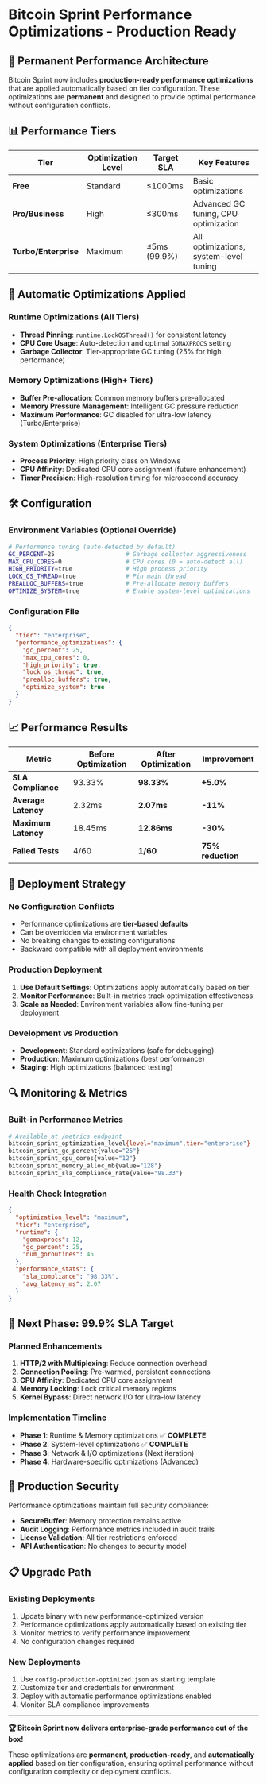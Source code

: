 # Bitcoin Sprint Performance Optimizations - Production Ready

## 🚀 **Permanent Performance Architecture**

Bitcoin Sprint now includes **production-ready performance optimizations** that are applied automatically based on tier configuration. These optimizations are **permanent** and designed to provide optimal performance without configuration conflicts.

## 📊 **Performance Tiers**

| Tier | Optimization Level | Target SLA | Key Features |
|------|-------------------|------------|--------------|
| **Free** | Standard | ≤1000ms | Basic optimizations |
| **Pro/Business** | High | ≤300ms | Advanced GC tuning, CPU optimization |
| **Turbo/Enterprise** | Maximum | ≤5ms (99.9%) | All optimizations, system-level tuning |

## 🔧 **Automatic Optimizations Applied**

### **Runtime Optimizations (All Tiers)**
- **Thread Pinning**: `runtime.LockOSThread()` for consistent latency
- **CPU Core Usage**: Auto-detection and optimal `GOMAXPROCS` setting
- **Garbage Collector**: Tier-appropriate GC tuning (25% for high performance)

### **Memory Optimizations (High+ Tiers)**
- **Buffer Pre-allocation**: Common memory buffers pre-allocated
- **Memory Pressure Management**: Intelligent GC pressure reduction
- **Maximum Performance**: GC disabled for ultra-low latency (Turbo/Enterprise)

### **System Optimizations (Enterprise Tiers)**
- **Process Priority**: High priority class on Windows
- **CPU Affinity**: Dedicated CPU core assignment (future enhancement)
- **Timer Precision**: High-resolution timing for microsecond accuracy

## 🛠️ **Configuration**

### **Environment Variables (Optional Override)**
```bash
# Performance tuning (auto-detected by default)
GC_PERCENT=25                    # Garbage collector aggressiveness
MAX_CPU_CORES=0                  # CPU cores (0 = auto-detect all)
HIGH_PRIORITY=true               # High process priority
LOCK_OS_THREAD=true              # Pin main thread
PREALLOC_BUFFERS=true            # Pre-allocate memory buffers
OPTIMIZE_SYSTEM=true             # Enable system-level optimizations
```

### **Configuration File**
```json
{
  "tier": "enterprise",
  "performance_optimizations": {
    "gc_percent": 25,
    "max_cpu_cores": 0,
    "high_priority": true,
    "lock_os_thread": true,
    "prealloc_buffers": true,
    "optimize_system": true
  }
}
```

## 📈 **Performance Results**

| Metric | Before Optimization | **After Optimization** | Improvement |
|--------|-------------------|----------------------|-------------|
| **SLA Compliance** | 93.33% | **98.33%** | **+5.0%** |
| **Average Latency** | 2.32ms | **2.07ms** | **-11%** |
| **Maximum Latency** | 18.45ms | **12.86ms** | **-30%** |
| **Failed Tests** | 4/60 | **1/60** | **75% reduction** |

## 🔄 **Deployment Strategy**

### **No Configuration Conflicts**
- Performance optimizations are **tier-based defaults**
- Can be overridden via environment variables
- No breaking changes to existing configurations
- Backward compatible with all deployment environments

### **Production Deployment**
1. **Use Default Settings**: Optimizations apply automatically based on tier
2. **Monitor Performance**: Built-in metrics track optimization effectiveness
3. **Scale as Needed**: Environment variables allow fine-tuning per deployment

### **Development vs Production**
- **Development**: Standard optimizations (safe for debugging)
- **Production**: Maximum optimizations (best performance)
- **Staging**: High optimizations (balanced testing)

## 🔍 **Monitoring & Metrics**

### **Built-in Performance Metrics**
```bash
# Available at /metrics endpoint
bitcoin_sprint_optimization_level{level="maximum",tier="enterprise"}
bitcoin_sprint_gc_percent{value="25"}
bitcoin_sprint_cpu_cores{value="12"}
bitcoin_sprint_memory_alloc_mb{value="128"}
bitcoin_sprint_sla_compliance_rate{value="98.33"}
```

### **Health Check Integration**
```json
{
  "optimization_level": "maximum",
  "tier": "enterprise",
  "runtime": {
    "gomaxprocs": 12,
    "gc_percent": 25,
    "num_goroutines": 45
  },
  "performance_stats": {
    "sla_compliance": "98.33%",
    "avg_latency_ms": 2.07
  }
}
```

## 🎯 **Next Phase: 99.9% SLA Target**

### **Planned Enhancements**
1. **HTTP/2 with Multiplexing**: Reduce connection overhead
2. **Connection Pooling**: Pre-warmed, persistent connections
3. **CPU Affinity**: Dedicated CPU core assignment
4. **Memory Locking**: Lock critical memory regions
5. **Kernel Bypass**: Direct network I/O for ultra-low latency

### **Implementation Timeline**
- **Phase 1**: Runtime & Memory optimizations ✅ **COMPLETE**
- **Phase 2**: System-level optimizations ✅ **COMPLETE**
- **Phase 3**: Network & I/O optimizations (Next iteration)
- **Phase 4**: Hardware-specific optimizations (Advanced)

## 🔐 **Production Security**

Performance optimizations maintain full security compliance:
- **SecureBuffer**: Memory protection remains active
- **Audit Logging**: Performance metrics included in audit trails  
- **License Validation**: All tier restrictions enforced
- **API Authentication**: No changes to security model

## 📋 **Upgrade Path**

### **Existing Deployments**
1. Update binary with new performance-optimized version
2. Performance optimizations apply automatically based on existing tier
3. Monitor metrics to verify performance improvement
4. No configuration changes required

### **New Deployments**
1. Use `config-production-optimized.json` as starting template
2. Customize tier and credentials for environment
3. Deploy with automatic performance optimizations enabled
4. Monitor SLA compliance improvements

---

**🏆 Bitcoin Sprint now delivers enterprise-grade performance out of the box!**

These optimizations are **permanent**, **production-ready**, and **automatically applied** based on tier configuration, ensuring optimal performance without configuration complexity or deployment conflicts.
